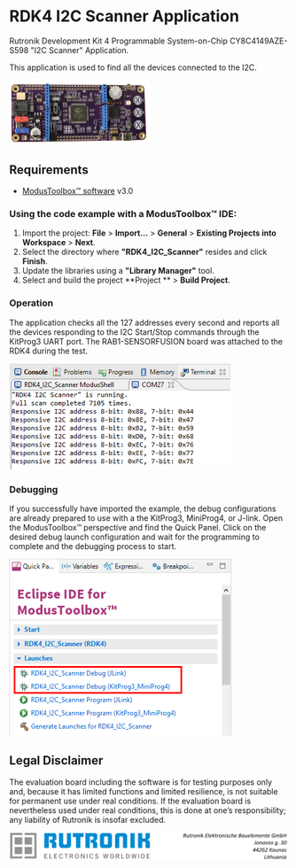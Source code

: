 # RDK4 I2C Scanner Application

Rutronik Development Kit 4 Programmable System-on-Chip CY8C4149AZE-S598 "I2C Scanner" Application. 

This application is used to find all the devices connected to the I2C.

 <img src="images/rdk4_top.jpg" style="zoom:25%;" />

## Requirements

- [ModusToolbox™ software](https://www.cypress.com/products/modustoolbox-software-environment) v3.0

### Using the code example with a ModusToolbox™ IDE:

1. Import the project: **File** > **Import...** > **General** > **Existing Projects into Workspace** > **Next**.
2. Select the directory where **"RDK4_I2C_Scanner"** resides and click  **Finish**.
3. Update the libraries using a **"Library Manager"** tool.
4. Select and build the project **Project ** > **Build Project**.

### Operation

The application checks all the 127 addresses every second and reports  all the devices responding to the I2C Start/Stop commands through the  KitProg3 UART port. The RAB1-SENSORFUSION board was attached to the RDK4 during the test.

<img src="images/debug_output.png" style="zoom:100%;" />

### Debugging

If you successfully have imported the example, the debug configurations are already prepared to use with a the KitProg3, MiniProg4, or J-link. Open the ModusToolbox™ perspective and find the Quick Panel. Click on the desired debug launch configuration and wait for the programming to complete and the debugging process to start.

<img src="images/debug_start.png" style="zoom:100%;" />

## Legal Disclaimer

The evaluation board including the software is for testing purposes only and, because it has limited functions and limited resilience, is not suitable for permanent use under real conditions. If the evaluation board is nevertheless used under real conditions, this is done at one’s responsibility; any liability of Rutronik is insofar excluded. 

<img src="images/rutronik_origin_kaunas.png" style="zoom:50%;" />



